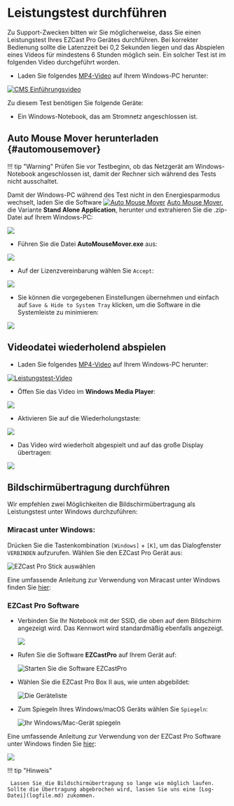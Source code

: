 # Leistungstest durchführen

Zu Support-Zwecken bitten wir Sie möglicherweise, dass Sie einen Leistungstest Ihres EZCast Pro Gerätes durchführen. Bei korrekter Bedienung sollte die Latenzzeit bei 0,2 Sekunden liegen und das Abspielen eines Videos für mindestens 6 Stunden möglich sein. Ein solcher Test ist im folgenden Video durchgeführt worden.

* Laden Sie folgendes [MP4-Video](https://assets.stueber.de/videos/qp.u01.latencetest.mp4) auf Ihrem Windows-PC herunter:

[![CMS Einführungsvideo](/assets/img/thumbnail.video.performancetest1.png)](https://assets.stueber.de/videos/qp.u01.latencetest.mp4)

Zu diesem Test benötigen Sie folgende Geräte:

* Ein Windows-Notebook, das am Stromnetz angeschlossen ist.

## Auto Mouse Mover herunterladen {#automousemover}

!!! tip "Warning" 
	Prüfen Sie vor Testbeginn, ob das Netzgerät am Windows-Notebook angeschlossen ist, damit der Rechner sich während des Tests nicht ausschaltet.

Damit der Windows-PC während des Test nicht in den Energiesparmodus wechselt, laden Sie die Software [![Auto Mouse Mover](/assets/img/automousemover.icon.png)](https://www.murgee.com/auto-mouse-mover/) [Auto Mouse Mover](https://www.murgee.com/auto-mouse-mover/), die Variante **Stand Alone Application**, herunter und extrahieren Sie die .zip-Datei auf Ihrem Windows-PC:

![](/assets/img/automousemover.extract.png)

* Führen Sie die Datei **AutoMouseMover.exe** aus:

![](/assets/img/AutoMouseMover.exe.png)

* Auf der Lizenzvereinbarung wählen Sie `Accept`:

![](/assets/img/automousemover.agreement.png)

* Sie können die vorgegebenen Einstellungen übernehmen und einfach auf `Save & Hide to System Tray` klicken, um die Software in die Systemleiste zu minimieren:

![](/assets/img/automousemove.settings.png)

## Videodatei wiederholend abspielen

* Laden Sie folgendes [MP4-Video](https://assets.stueber.de/videos/performancetest.mp4) auf Ihrem Windows-PC herunter:

[![Leistungstest-Video](/assets/img/thumbnail.video.cms.png)](https://assets.stueber.de/videos/performancetest.mp4)

* Öffen Sie das Video im **Windows Media Player**: 

![](/assets/img/video.open.in.mediaplayer.png)

* Aktivieren Sie auf die Wiederholungstaste:

![](/assets/img/mediaplayer.repeat.png)

* Das Video wird wiederholt abgespielt und auf das große Display übertragen:

![](/assets/img/video.playing.png)

## Bildschirmübertragung durchführen

Wir empfehlen zwei Möglichkeiten die Bildschirmübertragung als Leistungstest unter Windows durchzuführen:

### Miracast unter Windows: 

Drücken Sie die Tastenkombination `[Windows]` + `[K]`, um das Dialogfenster `VERBINDEN` aufzurufen. Wählen Sie den EZCast Pro Gerät aus:

![EZCast Pro Stick auswählen](/assets/img/ProIIStick-Windows_Miracast_Select_Device.jpg)

Eine umfassende Anleitung zur Verwendung von Miracast unter Windows finden Sie [hier](miracast.md#miracast-auf-windows):

### EZCast Pro Software

* Verbinden Sie Ihr Notebook mit der SSID, die oben auf dem Bildschirm angezeigt wird. Das Kennwort wird standardmäßig ebenfalls angezeigt.

	![](/assets/img/proII.notebook.direct.connect.png)

* Rufen Sie die Software **EZCastPro** auf Ihrem Gerät auf:

    ![Starten Sie die Software EZCastPro](/assets/img/EZCastPro_Start_Software.png)

* Wählen Sie die EZCast Pro Box II aus, wie unten abgebildet:

    ![Die Geräteliste](/assets/img/mac-windows_device-list.png)

* Zum Spiegeln Ihres Windows/macOS Geräts wählen Sie `Spiegeln`:

    ![Ihr Windows/Mac-Gerät spiegeln](/assets/img/mac-windows_mirror.png)

Eine umfassende Anleitung zur Verwendung von der EZCast Pro Software unter Windows finden Sie [hier](quickstart.md#b-erweiterte-funktion-ezcast-pro-software):

![](/assets/img/QSG-TypeC.Windows.png)

!!! tip "Hinweis"

     Lassen Sie die Bildschirmübertragung so lange wie möglich laufen. Sollte die Übertragung abgebrochen wird, lassen Sie uns eine [Log-Datei](logfile.md) zukommen.